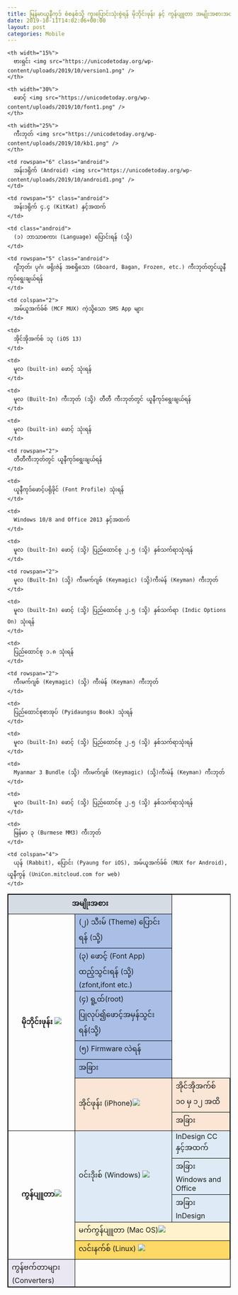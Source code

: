 ```yaml
---
title: မြန်မာယူနီကုဒ် စံစနစ်သို့ ကူးပြောင်းသုံးစွဲရန် မိုဘိုင်းဖုန်း နှင့် ကွန်ပျူတာ အမျိုးအစားအလိုက် နည်းလမ်းများ
date: 2019-10-11T14:02:06+00:00
layout: post
categories: Mobile
---
```

<style>
table {
  border-collapse: collapse;
  border: 1px solid black;
  width: 100%; 
} 
table.devices td.android, tr.android{
	background-color: #a9bfe6;
}
table.devices tr.ios{
	background-color: #fbe5d5;
}
table.devices tr.windows{
	background-color: #deebf6;
}
table.devices tr.mac{
	background-color: #fff2cc;
}
table.devices tr.linux{
	background-color: #ffd965;
}
table.devices tr.converter{
	background-color: #eae7f2;
}
th,td {
  border: 1px solid black;
}
</style>

<table class="devices">
  <tr bgcolor="#d5dce4">
    <th colspan="2">
      အမျိုးအစား
    </th>
    
    <th width="15%">
      ဗားရှင်း <img src="https://unicodetoday.org/wp-content/uploads/2019/10/version1.png" />
    </th>
    
    <th width="30%">
      ဖောင့် <img src="https://unicodetoday.org/wp-content/uploads/2019/10/font1.png" />
    </th>
    
    <th width="25%">
      ကီးဘုတ် <img src="https://unicodetoday.org/wp-content/uploads/2019/10/kb1.png" />
    </th>
  </tr>
  
  <tr>
    <th rowspan="9">
      မိုဘိုင်းဖုန်း <img src="https://unicodetoday.org/wp-content/uploads/2019/10/mobile2.png" />
    </th>
    
    <td rowspan="6" class="android">
      အန်းဒရိုက် (Android) <img src="https://unicodetoday.org/wp-content/uploads/2019/10/android1.png" />
    </td>
    
    <td rowspan="5" class="android">
      အန်းဒရိုက် ၄.၄ (KitKat) နှင့်အထက်
    </td>
    
    <td class="android">
      (၁) ဘာသာစကား (Language) ပြောင်းရန် (သို့)
    </td>
    
    <td rowspan="5" class="android">
      ဂျီဘုတ်၊ ပုဂံ၊ ဖရိုးဇဲန် အစရှိသော (Gboard, Bagan, Frozen, etc.) ကီးဘုတ်တွင်ယူနီကုဒ်ရွေးချယ်ရန်
    </td>
  </tr>
  
  <tr class="android">
    <td>
      (၂) သီးမ် (Theme) ပြောင်းရန် (သို့)
    </td>
  </tr>
  
  <tr class="android">
    <td>
      (၃) ဖောင့် (Font App) ထည့်သွင်းရန် (သို့) (zfont,ifont etc.)
    </td>
  </tr>
  
  <tr class="android">
    <td>
      (၄) ရူ့ထ်(root) ပြုလုပ်၍ဖောင့်အမှန်သွင်းရန်(သို့)
    </td>
  </tr>
  
  <tr class="android">
    <td>
      (၅) Firmware လဲရန်
    </td>
  </tr>
  
  <tr class="android">
    <td>
      အခြား
    </td>
    
    <td colspan="2">
      အမ်ယူအက်ခ်စ် (MCF MUX) ကဲ့သို့သော SMS App များ
    </td>
  </tr>
  
  <tr class="ios">
    <td rowspan="3">
      အိုင်ဖုန်း (iPhone)<img src="https://unicodetoday.org/wp-content/uploads/2019/10/mac1.png" />
    </td>
    
    <td>
      အိုင်အိုအက်စ် ၁၃ (iOS 13)
    </td>
    
    <td>
      မူလ (built-in) ဖောင့် သုံးရန်
    </td>
    
    <td>
      မူလ (Built-In) ကီးဘုတ် (သို့) တီတီ ကီးဘုတ်တွင် ယူနီကုဒ်ရွေးချယ်ရန်
    </td>
  </tr>
  
  <tr class="ios">
    <td>
      အိုင်အိုအက်စ် ၁၀ မှ ၁၂ အထိ
    </td>
    
    <td>
      မူလ (built-in) ဖောင့် သုံးရန်
    </td>
    
    <td rowspan="2">
      တီတီကီးဘုတ်တွင် ယူနီကုဒ်ရွေးချယ်ရန်
    </td>
  </tr>
  
  <tr class="ios">
    <td>
      အခြား
    </td>
    
    <td>
      ယူနီကုဒ်ဖောင့်ပရိုဖိုင် (Font Profile) သုံးရန်
    </td>
  </tr>
  
  <tr>
    <th rowspan="7">
      ကွန်ပျူတာ<img src="https://unicodetoday.org/wp-content/uploads/2019/10/computer3.png" />
    </th>
  </tr>
  
  <tr class="windows">
    <td rowspan="4">
      ဝင်းဒိုးစ် (Windows) <img src="https://unicodetoday.org/wp-content/uploads/2019/10/windows1.png" />
    </td>
    
    <td>
      Windows 10/8 and Office 2013 နှင့်အထက်
    </td>
    
    <td>
      မူလ (built-In) ဖောင့် (သို့) ပြည်ထောင်စု ၂.၅ (သို့) နှစ်သက်ရာသုံးရန်
    </td>
    
    <td rowspan="2">
      မူလ (Built-In) (သို့) ကီးမက်ဂျစ် (Keymagic) (သို့)ကီးမဲန် (Keyman) ကီးဘုတ်
    </td>
  </tr>
  
  <tr class="windows">
    <td>
      InDesign CC နှင့်အထက်
    </td>
    
    <td>
      မူလ (built-In) ဖောင့် (သို့) ပြည်ထောင်စု ၂.၅ (သို့) နှစ်သက်ရာ (Indic Options On) သုံးရန်
    </td>
  </tr>
  
  <tr class="windows">
    <td>
      အခြား Windows and Office
    </td>
    
    <td>
      ပြည်ထောင်စု ၁.၈ သုံးရန်
    </td>
    
    <td rowspan="2">
      ကီးမက်ဂျစ် (Keymagic) (သို့) ကီးမဲန် (Keyman) ကီးဘုတ်
    </td>
  </tr>
  
  <tr class="windows">
    <td>
      အခြား InDesign
    </td>
    
    <td>
      ပြည်ထောင်စုစာအုပ် (Pyidaungsu Book) သုံးရန်
    </td>
  </tr>
  
  <tr class="mac">
    <td colspan="2">
      မက်ကွန်ပျူတာ (Mac OS)<img src="https://unicodetoday.org/wp-content/uploads/2019/10/mac3.png" />
    </td>
    
    <td>
      မူလ (built-In) ဖောင့် (သို့) ပြည်ထောင်စု ၂.၅ (သို့) နှစ်သက်ရာသုံးရန်
    </td>
    
    <td>
      Myanmar 3 Bundle (သို့) ကီးမက်ဂျစ် (Keymagic) (သို့)ကီးမဲန် (Keyman) ကီးဘုတ်
    </td>
  </tr>
  
  <tr class="linux">
    <td colspan="2">
      လင်းနက်စ် (Linux) <img src="https://unicodetoday.org/wp-content/uploads/2019/10/linux1.png" />
    </td>
    
    <td>
      မူလ (built-In) ဖောင့် (သို့) ပြည်ထောင်စု ၂.၅ (သို့) နှစ်သက်ရာသုံးရန်
    </td>
    
    <td>
      မြန်မာ ၃ (Burmese MM3) ကီးဘုတ်
    </td>
  </tr>
  
  <tr class="converter">
    <td>
      ကွန်ဗက်တာများ (Converters)
    </td>
    
    <td colspan="4">
      ယုန် (Rabbit), ပြောင်း (Pyaung for iOS), အမ်ယူအက်ခ်စ် (MUX for Android), ယူနီကွန် (UniCon.mitcloud.com for web)
    </td>
  </tr>
</table> 